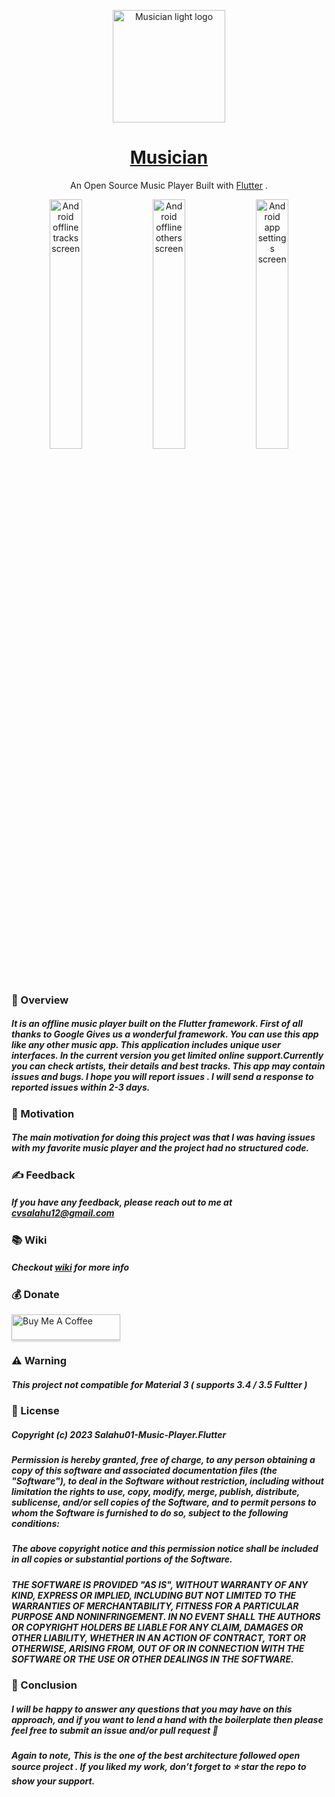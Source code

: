

<p align="center">
  <a align="center" href="https://frostyapp.io">
    <img
      src="https://ik.imagekit.io/vun0le607a/Github/Musician/app_icons/splash_icon_white_Ldfg7FfO-.png?ik-sdk-version=javascript-1.4.3&updatedAt=1674728487749"
      width="180px"
      alt="Musician light logo "
    />
    <h1 align="center">Musician</h1>
  </a>
</p>

<p align="center">
   An Open Source Music Player Built with
  <a href="https://flutter.dev/">Flutter</a> .
</p>


<p align="center">
  <img
    title="Offline Tracks"
    alt="Android offline tracks screen"
    src="https://ik.imagekit.io/vun0le607a/Github/Musician/musicia_screen_shots/tracks_eIwvyVBmw.png?ik-sdk-version=javascript-1.4.3&updatedAt=1674731316682"
    width="32%"
  />
  <img
    title="Offline Others"
    alt="Android offline others screen"
    src="https://ik.imagekit.io/vun0le607a/Github/Musician/musicia_screen_shots/other_G4W5-vnX2.png?ik-sdk-version=javascript-1.4.3&updatedAt=1674731316600"
    width="32%"
  />
  <img
    title="App settings"
    alt='Android app settings screen'
    src="https://ik.imagekit.io/vun0le607a/Github/Musician/musicia_screen_shots/settings_3yIz2FMmF.png?ik-sdk-version=javascript-1.4.3&updatedAt=1674731316557"
    width="32%"
  />
</p>

### 🎯 Overview
##### It is an offline music player built on the Flutter framework. First of all thanks to Google Gives us a wonderful framework. You can use this app like any other music app. This application includes unique user interfaces. In the current version you get limited online support.Currently you can check artists, their details and best tracks. This app may contain issues and bugs. I hope you will report issues . I will send a response to reported issues within 2-3 days.
<!-- Musician is built with flutter . Musician is inspired by many applications including spotify,Youtube music,jio jiosaavn,etc. -->

### 💪 Motivation
##### The main motivation for doing this project was that I was having issues with my favorite music player and the project had no structured code. 

### ✍️ Feedback
##### If you have any feedback, please reach out to me at cvsalahu12@gmail.com

### 📚 Wiki

##### Checkout [wiki](https://github.com/salahu01/Music-Player.Flutter/wiki) for more info

### 💰 Donate

<a href="https://www.buymeacoffee.com/salahu" target="_blank"><img src="https://www.buymeacoffee.com/assets/img/custom_images/orange_img.png" alt="Buy Me A Coffee" style="height: 41px !important;width: 174px !important;box-shadow: 0px 3px 2px 0px rgba(190, 190, 190, 0.5) !important;-webkit-box-shadow: 0px 3px 2px 0px rgba(190, 190, 190, 0.5) !important;" ></a>

### ⚠️ Warning

##### This project not compatible for Material 3 ( supports 3.4 / 3.5 Fultter )

### 🔑 License


##### Copyright (c) 2023 Salahu01-Music-Player.Flutter


##### Permission is hereby granted, free of charge, to any person obtaining a copy of this software and associated documentation files (the "Software"), to deal in the Software without restriction, including without limitation the rights to use, copy, modify, merge, publish, distribute, sublicense, and/or sell copies of the Software, and to permit persons to whom the Software is furnished to do so, subject to the following conditions: 

##### The above copyright notice and this permission notice shall be included in all copies or substantial portions of the Software.


##### THE SOFTWARE IS PROVIDED "AS IS", WITHOUT WARRANTY OF ANY KIND, EXPRESS OR IMPLIED, INCLUDING BUT NOT LIMITED TO THE WARRANTIES OF MERCHANTABILITY, FITNESS FOR A PARTICULAR PURPOSE AND NONINFRINGEMENT. IN NO EVENT SHALL THE AUTHORS OR COPYRIGHT HOLDERS BE LIABLE FOR ANY CLAIM, DAMAGES OR OTHER LIABILITY, WHETHER IN AN ACTION OF CONTRACT, TORT OR OTHERWISE, ARISING FROM, OUT OF OR IN CONNECTION WITH THE SOFTWARE OR THE USE OR OTHER DEALINGS IN THE SOFTWARE.

### 📍 Conclusion

##### I will be happy to answer any questions that you may have on this approach, and if you want to lend a hand with the boilerplate then please feel free to submit an issue and/or pull request 🙂

##### Again to note, This is the one of the best architecture followed open source project . If you liked my work, don’t forget to ⭐ star the repo to show your support.
